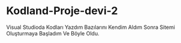 # Kodland-Proje-devi-2
Visual Studioda Kodları Yazdım Bazılarını Kendim Aldım Sonra Sitemi Oluşturmaya Başladım Ve Böyle Oldu.
